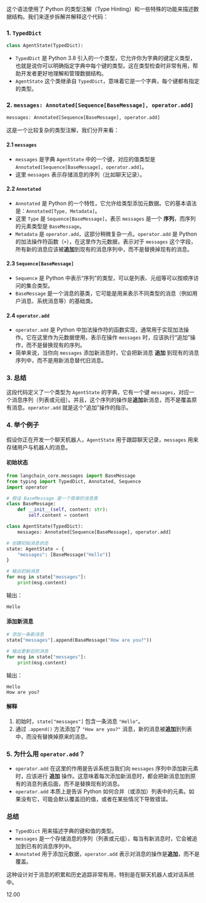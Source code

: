 这个语法使用了 Python 的类型注解（Type Hinting）和一些特殊的功能来描述数据结构。我们来逐步拆解并解释这个代码：

### 1. **`TypedDict`**

```python
class AgentState(TypedDict):
```

- `TypedDict` 是 Python 3.8 引入的一个类型，它允许你为字典的键定义类型，也就是说你可以明确指定字典中每个键的类型。这在类型检查时非常有用，帮助开发者更好地理解和管理数据结构。
- `AgentState` 这个类继承自 `TypedDict`，意味着它是一个字典，每个键都有指定的类型。

### 2. **`messages: Annotated[Sequence[BaseMessage], operator.add]`**

```python
messages: Annotated[Sequence[BaseMessage], operator.add]
```

这是一个比较复杂的类型注解，我们分开来看：

#### 2.1 **`messages`**

- `messages` 是字典 `AgentState` 中的一个键，对应的值类型是 `Annotated[Sequence[BaseMessage], operator.add]`。
- 这里 `messages` 表示存储消息的序列（比如聊天记录）。

#### 2.2 **`Annotated`**

- `Annotated` 是 Python 的一个特性，它允许给类型添加元数据。它的基本语法是：`Annotated[Type, Metadata]`。
- 这里 `Type` 是 `Sequence[BaseMessage]`，表示 `messages` 是一个 **序列**，而序列的元素类型是 `BaseMessage`。
- `Metadata` 是 `operator.add`，这部分稍微复杂一点。`operator.add` 是 Python 的加法操作符函数（`+`），在这里作为元数据，表示对于 `messages` 这个字段，所有新的消息应该被**追加**到现有的消息序列中，而不是替换掉现有的消息。

#### 2.3 **`Sequence[BaseMessage]`**

- `Sequence` 是 Python 中表示“序列”的类型，可以是列表、元组等可以按顺序访问的集合类型。
- `BaseMessage` 是一个消息的基类，它可能是用来表示不同类型的消息（例如用户消息、系统消息等）的基础类。

#### 2.4 **`operator.add`**

- `operator.add` 是 Python 中加法操作符的函数实现，通常用于实现加法操作。它在这里作为元数据使用，表示在操作 `messages` 时，应该执行“追加”操作，而不是替换现有的序列。
- 简单来说，当你向 `messages` 添加新消息时，它会把新消息 **追加** 到现有的消息序列中，而不是用新消息替代旧消息。

### 3. **总结**

这段代码定义了一个类型为 `AgentState` 的字典，它有一个键 `messages`，对应一个消息序列（列表或元组）。并且，这个序列的操作是**追加**新消息，而不是覆盖原有消息。`operator.add` 就是这个“追加”操作的指示。

### 4. **举个例子**

假设你正在开发一个聊天机器人，`AgentState` 用于跟踪聊天记录，`messages` 用来存储用户与机器人的消息。

#### 初始状态

```python
from langchain_core.messages import BaseMessage
from typing import TypedDict, Annotated, Sequence
import operator

# 假设 BaseMessage 是一个简单的消息类
class BaseMessage:
    def __init__(self, content: str):
        self.content = content

class AgentState(TypedDict):
    messages: Annotated[Sequence[BaseMessage], operator.add]

# 创建初始消息状态
state: AgentState = {
    "messages": [BaseMessage("Hello")]
}

# 输出初始消息
for msg in state["messages"]:
    print(msg.content)
```

输出：

```
Hello
```

#### 添加新消息

```python
# 添加一条新消息
state["messages"].append(BaseMessage("How are you?"))

# 输出更新后的消息
for msg in state["messages"]:
    print(msg.content)
```

输出：

```
Hello
How are you?
```

#### 解释

1. 初始时，`state["messages"]` 包含一条消息 `"Hello"`。
2. 通过 `.append()` 方法添加了 `"How are you?"` 消息，新的消息被**追加**到列表中，而没有替换掉原来的消息。

### 5. **为什么用 `operator.add`？**

- `operator.add` 在这里的作用是告诉系统当我们向 `messages` 序列中添加新元素时，应该进行 **追加** 操作。这意味着每次添加新消息时，都会把新消息加到原有的消息列表后面，而不是替换现有的消息。
- `operator.add` 本质上是告诉 Python 如何合并（或添加）列表中的元素。如果没有它，可能会默认覆盖旧的值，或者在某些情况下导致错误。

### 总结

- `TypedDict` 用来描述字典的键和值的类型。
- `messages` 是一个存储消息的序列（列表或元组），每当有新消息时，它会被追加到已有的消息序列中。
- `Annotated` 用于添加元数据，`operator.add` 表示对消息的操作是**追加**，而不是覆盖。

这种设计对于消息的积累和历史追踪非常有用，特别是在聊天机器人或对话系统中。


12.00

